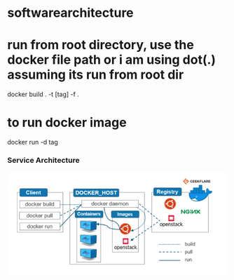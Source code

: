 # softwarearchitecture
# run from root directory, use the docker file path or i am using dot(.) assuming its run from root dir

docker build . -t [tag] -f .

# to run docker image
docker run -d tag

### Service Architecture
![Alt diagram](https://github.com/kasarla100/softwarearchitecture/blob/proj-release-3/src/imgs/docker_arch.png)
